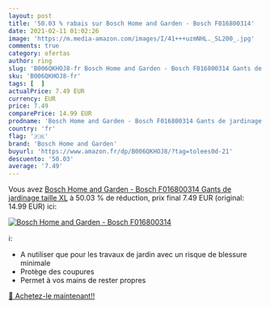 ```yaml
---
layout: post
title: '50.03 % rabais sur Bosch Home and Garden - Bosch F016800314'
date: 2021-02-11 01:02:26
image: 'https://m.media-amazon.com/images/I/41+++uzmNHL._SL200_.jpg'
comments: true
category: ofertas
author: ring
slug: 'B006QKHOJ8-fr Bosch Home and Garden - Bosch F016800314 Gants de...'
sku: 'B006QKHOJ8-fr'
tags: [  ]
actualPrice: 7.49 EUR
currency: EUR
price: 7.49
comparePrice: 14.99 EUR
prodname: 'Bosch Home and Garden - Bosch F016800314 Gants de jardinage taille XL'
country: 'fr'
flag: '🇫🇷'
brand: 'Bosch Home and Garden'
buyurl: 'https://www.amazon.fr/dp/B006QKHOJ8/?tag=tolees0d-21'
descuento: '50.03'
average: '7.49'
---
```


Vous avez [Bosch Home and Garden - Bosch F016800314 Gants de jardinage taille XL](https://www.amazon.fr/dp/B006QKHOJ8/?tag=tolees0d-21)  à  50.03 % de réduction, prix final  7.49 EUR (original: 14.99 EUR) ici:

[![Bosch Home and Garden - Bosch F016800314](https://m.media-amazon.com/images/I/41+++uzmNHL._SL200_.jpg)](https://www.amazon.fr/dp/B006QKHOJ8/?tag=tolees0d-21)

ℹ️:

- A nutiliser que pour les travaux de jardin avec un risque de blessure minimale
- Protège des coupures
- Permet à vos mains de rester propres

[🛒 Achetez-le maintenant!!](https://www.amazon.fr/dp/B006QKHOJ8/?tag=tolees0d-21)
